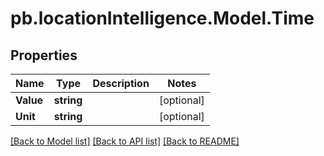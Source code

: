 # pb.locationIntelligence.Model.Time
## Properties

Name | Type | Description | Notes
------------ | ------------- | ------------- | -------------
**Value** | **string** |  | [optional] 
**Unit** | **string** |  | [optional] 

[[Back to Model list]](../README.md#documentation-for-models) [[Back to API list]](../README.md#documentation-for-api-endpoints) [[Back to README]](../README.md)

